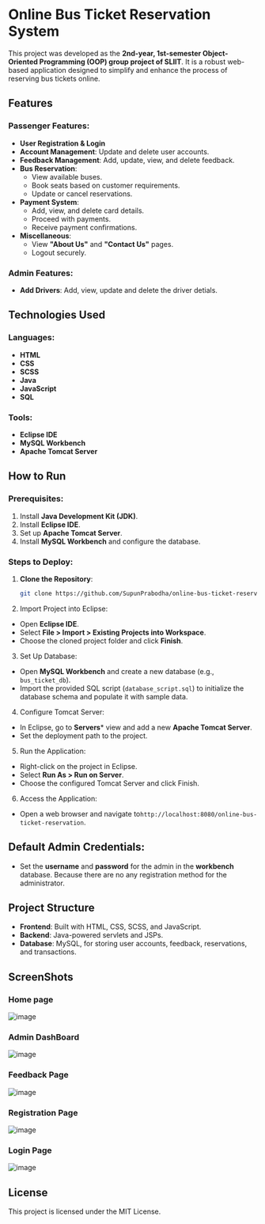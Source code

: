 # Online Bus Ticket Reservation System  

This project was developed as the **2nd-year, 1st-semester Object-Oriented Programming (OOP) group project of SLIIT**. It is a robust web-based application designed to simplify and enhance the process of reserving bus tickets online.  

## Features  

### Passenger Features:  
- **User Registration & Login**  
- **Account Management**: Update and delete user accounts.  
- **Feedback Management**: Add, update, view, and delete feedback.  
- **Bus Reservation**:  
  - View available buses.  
  - Book seats based on customer requirements.  
  - Update or cancel reservations.  
- **Payment System**:  
  - Add, view, and delete card details.  
  - Proceed with payments.  
  - Receive payment confirmations.  
- **Miscellaneous**:  
  - View **"About Us"** and **"Contact Us"** pages.  
  - Logout securely.  

### Admin Features:  
- **Add Drivers**: Add, view, update and delete the driver detials.

## Technologies Used  

### Languages:  
- **HTML**  
- **CSS**  
- **SCSS**  
- **Java**  
- **JavaScript**  
- **SQL**  

### Tools:  
- **Eclipse IDE**  
- **MySQL Workbench**  
- **Apache Tomcat Server**  

## How to Run  

### Prerequisites:  
1. Install **Java Development Kit (JDK)**.  
2. Install **Eclipse IDE**.  
3. Set up **Apache Tomcat Server**.  
4. Install **MySQL Workbench** and configure the database.  

### Steps to Deploy:  
1. **Clone the Repository**:  
   ```bash  
   git clone https://github.com/SupunPrabodha/online-bus-ticket-reservation.git  
2. Import Project into Eclipse:

- Open **Eclipse IDE**.
- Select **File > Import > Existing Projects into Workspace**.
- Choose the cloned project folder and click **Finish**.

3. Set Up Database:

- Open **MySQL Workbench** and create a new database (e.g., `bus_ticket_db`).
- Import the provided SQL script (`database_script.sql`) to initialize the database schema and populate it with sample data.

4. Configure Tomcat Server:

- In Eclipse, go to **Servers*** view and add a new **Apache Tomcat Server**.
- Set the deployment path to the project.

5. Run the Application:

- Right-click on the project in Eclipse.
- Select **Run As > Run on Server**.
- Choose the configured Tomcat Server and click Finish.

6. Access the Application:

- Open a web browser and navigate to`http://localhost:8080/online-bus-ticket-reservation`.

## Default Admin Credentials:

- Set the **username** and **password** for the admin in the **workbench** database. Because there are no any registration method for the administrator.

## Project Structure
- **Frontend**: Built with HTML, CSS, SCSS, and JavaScript.
- **Backend**: Java-powered servlets and JSPs.
- **Database**: MySQL, for storing user accounts, feedback, reservations, and transactions.

## ScreenShots

### Home page
![image](https://github.com/user-attachments/assets/c3b80ad5-17b0-48dc-91b3-a848c4cca538)

### Admin DashBoard
![image](https://github.com/user-attachments/assets/b3f26aa6-66e9-4faa-8155-23792f60b879)

### Feedback Page
![image](https://github.com/user-attachments/assets/f7bccf96-4626-4e0d-852d-cff69f08c715)

### Registration Page
![image](https://github.com/user-attachments/assets/e8a28d8d-7549-4628-935e-45bce9a4874b)

### Login Page
![image](https://github.com/user-attachments/assets/e8982d01-5362-4c4d-a45a-c341b42d43fc)


## License

This project is licensed under the MIT License.

